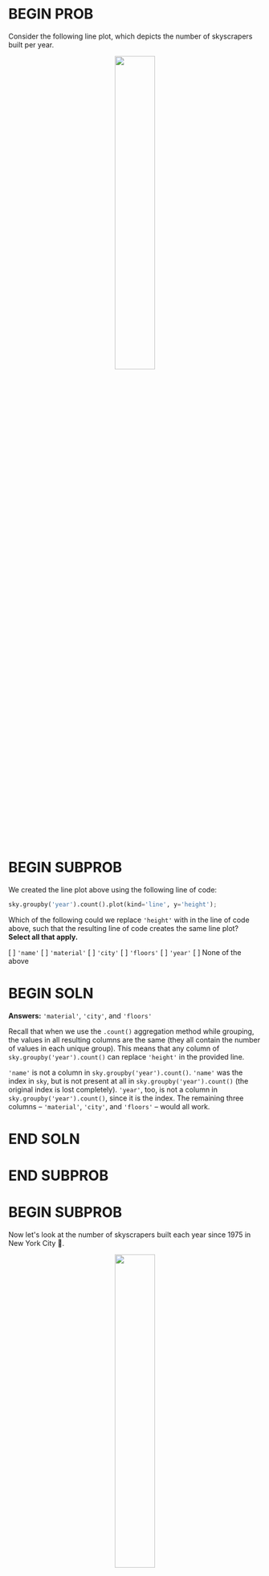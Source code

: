 # BEGIN PROB

Consider the following line plot, which depicts the number of skyscrapers built per year.

<center><img src='../assets/images/wi22-midterm/sky-per-year.png' width=40%></center>

# BEGIN SUBPROB

We created the line plot above using the following line of code: 

```py
sky.groupby('year').count().plot(kind='line', y='height');
```

Which of the following could we replace `'height'` with in the line of code above, such that the resulting line of code creates the same line plot? **Select all that apply.**

[ ] `'name'`
[ ] `'material'`
[ ] `'city'`
[ ] `'floors'`
[ ] `'year'`
[ ] None of the above

# BEGIN SOLN

**Answers:** `'material'`, `'city'`, and `'floors'`

Recall that when we use the `.count()` aggregation method while grouping, the values in all resulting columns are the same (they all contain the number of values in each unique group). This means that any column of `sky.groupby('year').count()` can replace `'height'` in the provided line.

`'name'` is not a column in `sky.groupby('year').count()`. `'name'` was the index in `sky`, but is not present at all in `sky.groupby('year').count()` (the original index is lost completely). `'year'`, too, is not a column in `sky.groupby('year').count()`, since it is the index. The remaining three columns – `'material'`, `'city'`, and `'floors'` – would all work.

# END SOLN

# END SUBPROB

# BEGIN SUBPROB

Now let's look at the number of skyscrapers built each year since 1975 in New York City 🗽.

<center><img src='../assets/images/wi22-midterm/ny-per-year.png' width=40%></center>

Which of the following is a valid conclusion we can make using this graph alone?

( ) No city in the dataset had more skyscrapers built in 2015 than New York City.
( ) The decrease in the number of skyscrapers built in 2012 over previous years was due to the 2008 economic recession, and the reason the decrease is seen in 2012 rather than 2008 is because skyscrapers usually take 4 years to be built.
( ) The decrease in the number of skyscrapers built in 2012 over previous years was due to something other than the 2008 economic recession.
( ) The COVID-19 pandemic is the reason that so few skyscrapers were built in 2020.
( ) None of the above.

# BEGIN SOLN

**Answer:** None of the above.

Let's look at each answer choice.

- "No city in the dataset had more skyscrapers built in 2015 than New York City." is not necessarily true, because the graph provided only shows information for New York City. For all we know, 10000 skyscrapers were built in San Diego in 2015.
- "The decrease in the number of skyscrapers built in 2012 over previous years was due to the 2008 economic recession, and the reason the decrease is seen in 2012 rather than 2008 is because skyscrapers usually take 4 years to be built." is not necessarily true, and we have no information that suggests that it is.
- "The decrease in the number of skyscrapers built in 2012 over previous years was due to something other than the 2008 economic recession." is also not necessarily true – it _could_ be the case that the recession was the reason, but the graph doesn't tell us whether or not it is.
- "The COVID-19 pandemic is the reason that so few skyscrapers were built in 2020.", for similar reasons, is also not necessarily true.

**Tip:** This is a typical "cause-and-effect" problem that you'll see in DSC 10 exams quite often. In order to establish that some treatment had an effect, we need to run a randomized controlled trial, or have some other guarantee that there is no difference between the naturally-observed control and treatment groups.

# END SOLN

# END SUBPROB

# BEGIN SUBPROB

In which of the following scenarios would it make sense to draw a overlaid histogram?

( ) To visualize the number of skyscrapers of each material type, separately for New York City and Chicago.
( ) To visualize the distribution of the number of floors per skyscraper, separately for New York City and Chicago.
( ) To visualize the average height of skyscrapers built per year, separately for New York City and Chicago.
( ) To visualize the relationship between the number of floors and height for all skyscrapers.

# BEGIN SOLN

**Answer:** To visualize the distribution of the number of floors per skyscraper, separately for New York City and Chicago.

Recall, we use a histogram to visualize the distribution of a numerical variable. Here, we have a numerical variable (number of floors) that is split across two categories (New York City and Chicago), so we need to draw two histograms, or an overlaid histogram.

In the three incorrect answer choices, another visualization type is more appropriate. Given the descriptions here, see if you can draw what each of these three visualizations should look like.

- To visualize the number of skyscrapers of each material type, separately for New York City and Chicago, we'd need to draw an overlaid bar chart. For each material type, there would be two bars – one for New York City, and one for Chicago. The length of each bar would correspond to the number of skyscrapers of that material type in that city. We could color the New York City and Chicago bars in different colors.
- To visualize the average height of skyscrapers built per year, separately for New York City and Chicago, we'd need to draw an overlaid line chart. There would be two lines, one for New York City and one for Chicago (this would look similar to the plot in the previous subpart, but with another line).
- To visualize the relationship between the number of floors and height for all skyscrapers, we'd need to draw a scatter plot. This is because scatter plots are the correct tool to use to visualize the relationship between two numerical variables, and both "number of floors" and "height" are numerical variables.


# END SOLN

# END SUBPROB

# END PROB